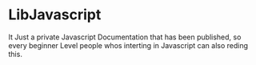 # LibJavascript
It Just a private Javascript Documentation that has been published, so every beginner Level people whos interting in Javascript can also reding this. 
